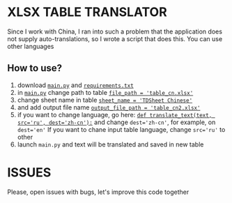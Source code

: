 # XLSX TABLE TRANSLATOR
Since I work with China, I ran into such a problem that the application does not supply auto-translations, so I wrote a script that does this. You can use other languages

## How to use?
1. download [```main.py```](https://github.com/oaoaoaoaoammm/XLSX-TABLE-TRANSLATOR/blob/main/main.py) and [```requirements.txt```](https://github.com/oaoaoaoaoammm/XLSX-TABLE-TRANSLATOR/blob/main/requirements.txt)
2. in [```main.py```](https://github.com/oaoaoaoaoammm/XLSX-TABLE-TRANSLATOR/blob/main/main.py) change path to table [```file_path = 'table_cn.xlsx'```](https://github.com/oaoaoaoaoammm/XLSX-TABLE-TRANSLATOR/blob/2ae422ffc3142ab586af4ff9b54699a446f6577f/main.py#L8)
3. change sheet name in table [```sheet_name = 'TDSheet Chinese'```](https://github.com/oaoaoaoaoammm/XLSX-TABLE-TRANSLATOR/blob/2ae422ffc3142ab586af4ff9b54699a446f6577f/main.py#L10)
4. and add output file name [```output_file_path = 'table_cn2.xlsx'```](https://github.com/oaoaoaoaoammm/XLSX-TABLE-TRANSLATOR/blob/2ae422ffc3142ab586af4ff9b54699a446f6577f/main.py#L12)
5. if you want to change language, go here:
   [```def translate_text(text, src='ru', dest='zh-cn'):```](https://github.com/oaoaoaoaoammm/XLSX-TABLE-TRANSLATOR/blob/2ae422ffc3142ab586af4ff9b54699a446f6577f/main.py#L21)
   and change ```dest='zh-cn'```, for example, on ```dest='en'```
   If you want to chane input table language, change ```src='ru'``` to other
7. launch ```main.py``` and text will be translated and saved in new table


   
# ISSUES
Please, open issues with bugs, let's improve this code together
